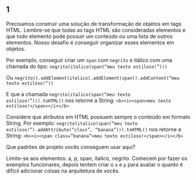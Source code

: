 ## 1

Precisamos construir uma solução de transformação de objetos em tags HTML. Lembre-se que todas as tags HTML são consideradas elementos e que todo elemento pode possuir um conteúdo ou uma lista de outros elementos. Nosso desafio é conseguir organizar esses elementos em objetos.

Por exemplo, conseguir criar um `span` com `negrito` e itálico com uma chamada do tipo:
`negrito(italico(span(“meu texto estiloso!”)))`

Ou `negrito().addElement(italico).addElement(span().addContent(“meu texto estiloso!”))`

E que a chamada `negrito(italico(span(“meu texto estiloso!”))).toHTML()` nos retorne a String:
`<b><i><span>meu texto estiloso!</span></i></b>`

Considere que atributos em HTML possuem sempre o conteúdo em formato String. Por exemplo:
`negrito(italico(span(“meu texto estiloso!”).addAttribute(“class”, “banana”))).toHTML()` nos retorne a String:
`<b><i><span class=”banana”>meu texto estiloso!</span></i></b>`

Que padrões de projeto vocês conseguem usar aqui?

Limite-se aos elementos: a, p, span, italico, negrito. 
Comecem por fazer os exemplos funcionares, depois tentem criar o `a` e `p` para 
avaliar o quanto é dificil adicionar coisas na arquitetura de vocês.